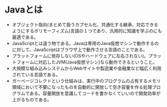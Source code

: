 # Javaとは  
- オブジェクト指向(まとめて扱うカプセル化、共通化する継承、対応できるようにするポリモーフィズム)言語の１つであり、汎用的に知識を学ぶのにも最適である。
- JavaScriptとは違う物である。Javaは専用のJava仮想マシンで動作するのに対して、JavaScriptはブラウザ上で動作させる言語のことである。
- プラットフォームに依存しない(OSやハードウェアに左右されない)。プラットフォームに対応したJVM(Java仮想マシン)なら動作できるということ。
- 大規模な組み込みシステムからWebサイトや製造業や金融業など幅広く利用されている言語である。
- ガーベージコレクトという仕組みは、実行中のプログラムの占有するメモリ領域において不要になったものを自動的に開放して空き容量を作る処理プログラムである。容量開放を意識してコードを書かなくていいので開発効率が上がるものである。

